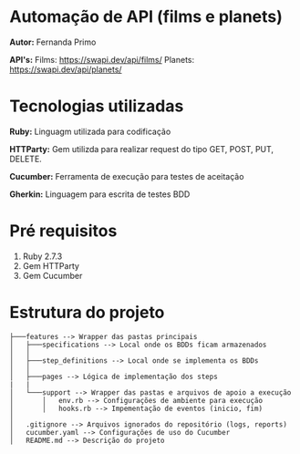 # Automação de API (films e planets)

**Autor:** Fernanda Primo

**API's:** 
Films: https://swapi.dev/api/films/
Planets: https://swapi.dev/api/planets/


# Tecnologias utilizadas

**Ruby:** Linguagm utilizada para codificação

**HTTParty:** Gem utilizda para realizar request do tipo GET, POST, PUT, DELETE.

**Cucumber:** Ferramenta de execução para testes de aceitação

**Gherkin:** Linguagem para escrita de testes BDD 

# Pré requisitos

1. Ruby 2.7.3
2. Gem HTTParty
3. Gem Cucumber

# Estrutura do projeto

```
├───features --> Wrapper das pastas principais
│   ├───specifications --> Local onde os BDDs ficam armazenados
│   │
│   ├───step_definitions --> Local onde se implementa os BDDs 
│   │
│   ├───pages --> Lógica de implementação dos steps
|   |
│   └───support --> Wrapper das pastas e arquivos de apoio a execução
│       │   env.rb --> Configurações de ambiente para execução
│       │   hooks.rb --> Impementação de eventos (inicio, fim)
│
│   .gitignore --> Arquivos ignorados do repositório (logs, reports)
│   cucumber.yaml --> Configurações de uso do Cucumber
│   README.md --> Descrição do projeto
```

